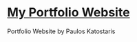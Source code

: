 # [My Portfolio Website](https://pauloskatostaris.github.io/Portfolio.github.io/)

Portfolio Website by Paulos Katostaris 
